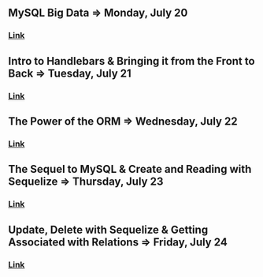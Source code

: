 ## MySQL Big Data => Monday, July 20
### [Link](https://zoom.us/rec/share/w8x8dZCv7UNIfZXH61_gRvAdB4noaaa80SYW-KJfxUsck0wErnGZNzIJXmWnGAsq?startTime=1595257249000)

## Intro to Handlebars & Bringing it from the Front to Back => Tuesday, July 21
### [Link](https://zoom.us/rec/share/1OZfMOns-FhOTdbH41qOdoUEH9_LT6a803MZ-_IJyBmvfjHL86fN-iaDbrgSCExf?startTime=1595343619000) 

## The Power of the ORM => Wednesday, July 22
### [Link](https://zoom.us/rec/share/w9BtDbPd1WxOWI2T1RCOS7QRJKnkX6a80CIdrPVZn0JoyMtN4R3AI0L1yTErXww?startTime=1595431594000)

## The Sequel to MySQL & Create and Reading with Sequelize => Thursday, July 23
### [Link](https://zoom.us/rec/share/te5eF52prU5Ie5XDyGuGRogDJdnoT6a8gyMZ_vQLyB2xHsvh27bZV7jIc1ETPijQ?startTime=1595516394000)

## Update, Delete with Sequelize & Getting Associated with Relations => Friday, July 24
### [Link](https://zoom.us/rec/share/v_MuL4ry9mJJadbp9GrvZrF8PpvKT6a81nQa-aELyhkmn-k_N0s5Q3FNjDceuaOK?startTime=1595600002000)
